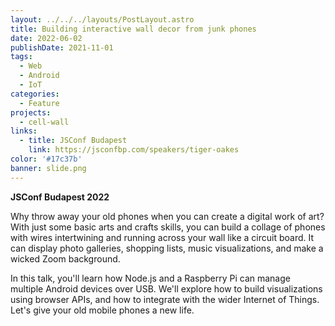 ```yaml
---
layout: ../../../layouts/PostLayout.astro
title: Building interactive wall decor from junk phones
date: 2022-06-02
publishDate: 2021-11-01
tags:
  - Web
  - Android
  - IoT
categories:
  - Feature
projects:
  - cell-wall
links:
  - title: JSConf Budapest
    link: https://jsconfbp.com/speakers/tiger-oakes
color: '#17c37b'
banner: slide.png
---
```


**JSConf Budapest 2022**

Why throw away your old phones when you can create a digital work of art? With just some basic arts and crafts skills, you can build a collage of phones with wires intertwining and running across your wall like a circuit board. It can display photo galleries, shopping lists, music visualizations, and make a wicked Zoom background.

In this talk, you'll learn how Node.js and a Raspberry Pi can manage multiple Android devices over USB. We'll explore how to build visualizations using browser APIs, and how to integrate with the wider Internet of Things. Let's give your old mobile phones a new life.
